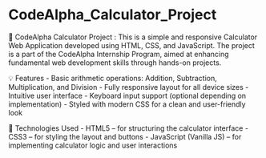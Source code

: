 # CodeAlpha_Calculator_Project

🧮 CodeAlpha Calculator Project : This is a simple and responsive Calculator Web Application developed using HTML, CSS, and JavaScript. The project is a part of the CodeAlpha Internship Program, aimed at enhancing fundamental web development skills through hands-on projects.

💡 Features
    - Basic arithmetic operations: Addition, Subtraction, Multiplication, and Division
    - Fully responsive layout for all device sizes
    - Intuitive user interface
    - Keyboard input support (optional depending on implementation)
    - Styled with modern CSS for a clean and user-friendly look


🚀 Technologies Used
    - HTML5 – for structuring the calculator interface
    - CSS3 – for styling the layout and buttons
    - JavaScript (Vanilla JS) – for implementing calculator logic and user interactions
